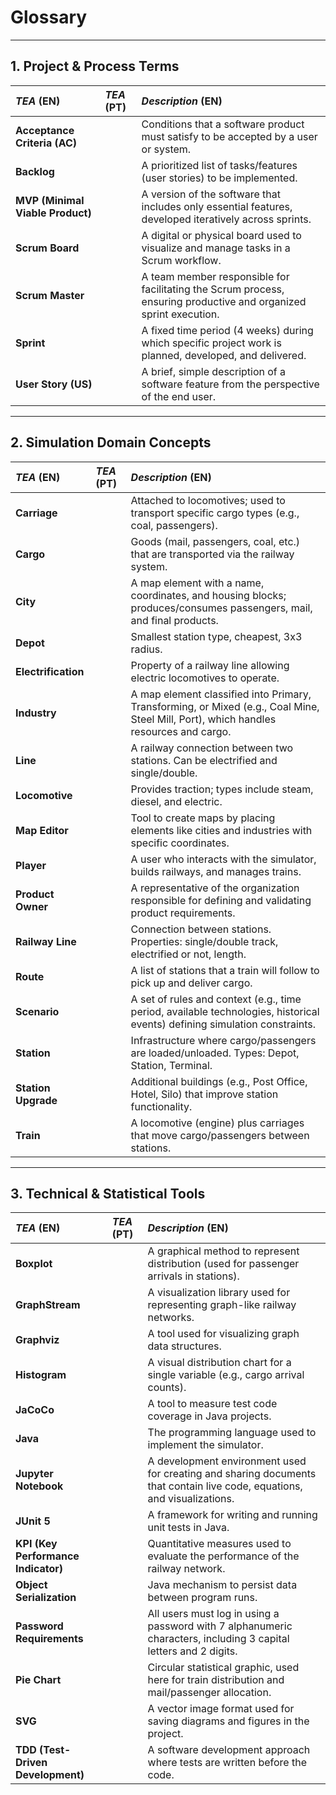 # Glossary

---

## 1. Project & Process Terms

| **_TEA_** (EN)                   | **_TEA_** (PT) | **_Description_** (EN)                                                                                            |
|:---------------------------------|:---------------|:------------------------------------------------------------------------------------------------------------------|
| **Acceptance Criteria (AC)**     |                | Conditions that a software product must satisfy to be accepted by a user or system.                               |
| **Backlog**                      |                | A prioritized list of tasks/features (user stories) to be implemented.                                            |
| **MVP (Minimal Viable Product)** |                | A version of the software that includes only essential features, developed iteratively across sprints.            |
| **Scrum Board**                  |                | A digital or physical board used to visualize and manage tasks in a Scrum workflow.                               |
| **Scrum Master**                 |                | A team member responsible for facilitating the Scrum process, ensuring productive and organized sprint execution. |
| **Sprint**                       |                | A fixed time period (4 weeks) during which specific project work is planned, developed, and delivered.            |
| **User Story (US)**              |                | A brief, simple description of a software feature from the perspective of the end user.                           |

---

## 2. Simulation Domain Concepts

| **_TEA_** (EN)      | **_TEA_** (PT) | **_Description_** (EN)                                                                                                                |
|:--------------------|:---------------|:--------------------------------------------------------------------------------------------------------------------------------------|
| **Carriage**        |                | Attached to locomotives; used to transport specific cargo types (e.g., coal, passengers).                                             |
| **Cargo**           |                | Goods (mail, passengers, coal, etc.) that are transported via the railway system.                                                     |
| **City**            |                | A map element with a name, coordinates, and housing blocks; produces/consumes passengers, mail, and final products.                   |
| **Depot**           |                | Smallest station type, cheapest, 3x3 radius.                                                                                          |
| **Electrification** |                | Property of a railway line allowing electric locomotives to operate.                                                                  |
| **Industry**        |                | A map element classified into Primary, Transforming, or Mixed (e.g., Coal Mine, Steel Mill, Port), which handles resources and cargo. |
| **Line**            |                | A railway connection between two stations. Can be electrified and single/double.                                                      |
| **Locomotive**      |                | Provides traction; types include steam, diesel, and electric.                                                                         |
| **Map Editor**      |                | Tool to create maps by placing elements like cities and industries with specific coordinates.                                         |
| **Player**          |                | A user who interacts with the simulator, builds railways, and manages trains.                                                         |
| **Product Owner**   |                | A representative of the organization responsible for defining and validating product requirements.                                    |
| **Railway Line**    |                | Connection between stations. Properties: single/double track, electrified or not, length.                                             |
| **Route**           |                | A list of stations that a train will follow to pick up and deliver cargo.                                                             |
| **Scenario**        |                | A set of rules and context (e.g., time period, available technologies, historical events) defining simulation constraints.            |
| **Station**         |                | Infrastructure where cargo/passengers are loaded/unloaded. Types: Depot, Station, Terminal.                                           |
| **Station Upgrade** |                | Additional buildings (e.g., Post Office, Hotel, Silo) that improve station functionality.                                             |
| **Train**           |                | A locomotive (engine) plus carriages that move cargo/passengers between stations.                                                     |

---

## 3. Technical & Statistical Tools

| **_TEA_** (EN)                      | **_TEA_** (PT) | **_Description_** (EN)                                                                                                   |
|:------------------------------------|:---------------|:-------------------------------------------------------------------------------------------------------------------------|
| **Boxplot**                         |                | A graphical method to represent distribution (used for passenger arrivals in stations).                                  |
| **GraphStream**                     |                | A visualization library used for representing graph-like railway networks.                                               |
| **Graphviz**                        |                | A tool used for visualizing graph data structures.                                                                       |
| **Histogram**                       |                | A visual distribution chart for a single variable (e.g., cargo arrival counts).                                          |
| **JaCoCo**                          |                | A tool to measure test code coverage in Java projects.                                                                   |
| **Java**                            |                | The programming language used to implement the simulator.                                                                |
| **Jupyter Notebook**                |                | A development environment used for creating and sharing documents that contain live code, equations, and visualizations. |
| **JUnit 5**                         |                | A framework for writing and running unit tests in Java.                                                                  |
| **KPI (Key Performance Indicator)** |                | Quantitative measures used to evaluate the performance of the railway network.                                           |
| **Object Serialization**            |                | Java mechanism to persist data between program runs.                                                                     |
| **Password Requirements**           |                | All users must log in using a password with 7 alphanumeric characters, including 3 capital letters and 2 digits.         |
| **Pie Chart**                       |                | Circular statistical graphic, used here for train distribution and mail/passenger allocation.                            |
| **SVG**                             |                | A vector image format used for saving diagrams and figures in the project.                                               |
| **TDD (Test-Driven Development)**   |                | A software development approach where tests are written before the code.                                                 |
                                            
